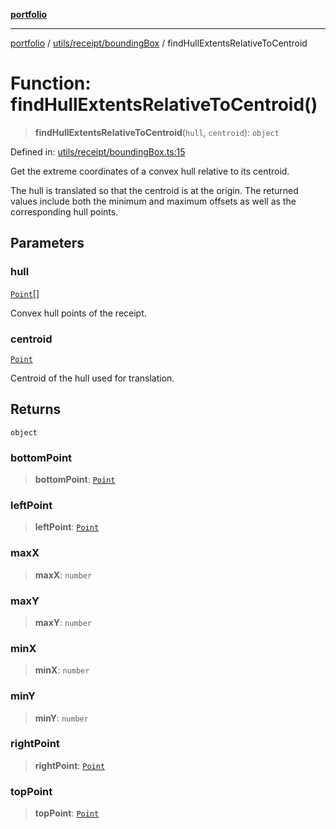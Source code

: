 [**portfolio**](../../../../README.md)

***

[portfolio](../../../../modules.md) / [utils/receipt/boundingBox](../README.md) / findHullExtentsRelativeToCentroid

# Function: findHullExtentsRelativeToCentroid()

> **findHullExtentsRelativeToCentroid**(`hull`, `centroid`): `object`

Defined in: [utils/receipt/boundingBox.ts:15](https://github.com/tnorlund/Portfolio/blob/ca898a59e393128effd13e7124ea86b6d84ce087/portfolio/utils/receipt/boundingBox.ts#L15)

Get the extreme coordinates of a convex hull relative to its centroid.

The hull is translated so that the centroid is at the origin. The
returned values include both the minimum and maximum offsets as well
as the corresponding hull points.

## Parameters

### hull

[`Point`](../../../../types/api/interfaces/Point.md)[]

Convex hull points of the receipt.

### centroid

[`Point`](../../../../types/api/interfaces/Point.md)

Centroid of the hull used for translation.

## Returns

`object`

### bottomPoint

> **bottomPoint**: [`Point`](../../../../types/api/interfaces/Point.md)

### leftPoint

> **leftPoint**: [`Point`](../../../../types/api/interfaces/Point.md)

### maxX

> **maxX**: `number`

### maxY

> **maxY**: `number`

### minX

> **minX**: `number`

### minY

> **minY**: `number`

### rightPoint

> **rightPoint**: [`Point`](../../../../types/api/interfaces/Point.md)

### topPoint

> **topPoint**: [`Point`](../../../../types/api/interfaces/Point.md)
